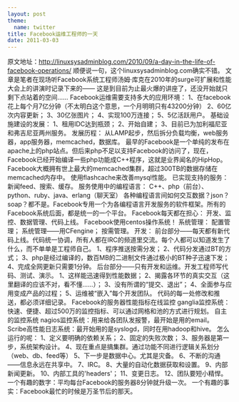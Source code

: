 ```yaml
---
layout: post
theme:
  name: twitter
title: Facebook运维工程师的一天
date: 2011-03-03
---
```


原文地址：http://linuxsysadminblog.com/2010/09/a-day-in-the-life-of-facebook-operations/
顺便说一句，这个linuxsysadminblog.com确实不错。
文章是笔者在现场听Facebook系统工程师汤姆·库克在2010年的surge可扩展和性能大会上的讲演时记录下来的——
这是到目前为止最火爆的讲座了，还没开始就只剩下点站着的空间……
Facebook运维需要支持多大的应用环境：
1、在facebook花上每个月7亿分钟（不太明白这个意思，一个月明明只有43200分钟）
2、60亿次内容更新；
3、30亿张图片；
4、实现100万连接；
5、5亿活跃用户。
基础设施建设的发展：
1、租用IDC达到瓶颈；
2、开始自建；
3、目前已为加利福尼亚和弗吉尼亚两州服务。
发展历程：
从LAMP起步，然后拆分负载均衡，web服务器，app服务器，memcached，数据库。
最早的Facebook是一个单纯的发布在apache上的php站点。但后来php不足以支持Facebook的访问了，现在，Facebook已经开始编译一些php功能成C++程序，这就是业界闻名的HipHop。
Facebook大概拥有世上最大的memcached集群，超过300TB的数据存储在memcached内存中。
使用flashcache来改善mysql性能。
已实现支持的服务：
新闻feed、搜索、缓存。
服务使用中的编程语言：
C++、php（前台）、python、ruby、java、erlang（聊天室）
各种编程语言间如何交互数据？json？soap？都不是。Facebook专用一个为各编程语言开发服务的软件框架。所有的Facebook系统后面，都是统一的一个平台。
Facebook每天都在担心：
开发、监控、数据管理、代码上线。
Facebook使用centos操作系统！
系统管理：
配置管理；
系统管理——用CFengine；
按需管理。
开发：
前台部分——每天都有新代码上线。代码统一协调，所有人都在IRC的频道里交流。每个人都可以知道发生了什么，而不单单是工程师自己。
1、程序推送按需分发；
2、代码分发通过BT的方式；
3、php是经过编译的，数百MB的二进制文件通过极小的BT种子迅速下发；
4、完成全网更新只需要1分钟。
后台部分——只有开发和运维。开发工程师写代码、测试、演示。
1、这样能迅速得到性能数据；
2、揭露各环节的真实交互（这里翻译的应该不对，看不懂……）；
3、没有所谓的“提交、退出”；
4、全面参与应用变成产品的过程；
5、运维被“嵌入”每个开发团队。
代码的每一处修改和推送，都必须详细记录。
Facebook的服务器性能指标在线监控
ganglia监控系统：快速、便捷、超过500万的监控指标、可以通过网格和池的方式进行规划。
自主的监控系统
nagios监控系统：用来给各团队发报警，最开始是用的email。
Scribe高性能日志系统：最开始用的是syslogd，同时在用hadoop和hive。
怎么运行的呢：
1、定义要明确的依赖关系；
2、固定的失败次数；
3、服务器是第一步，系统架构设计。
4、现在重点是搞集群。通过功能不同进行逻辑关系划分（web、db、feed等）
5、下一步是数据中心。尤其是灾备。
6、不断的沟通——信息永远在共享中。
7、IRC。
8、大量的自动化数据获取和设置。
9、内部新闻更新。
10、内部工具的'headers'；
11、变更日志。
12、团队要短小精悍。
一个有趣的数字：平均每台Facebook的服务器8分钟就升级一次。
一个有趣的事实：Facebook最忙的时候是万圣节后的那天。
